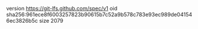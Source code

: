 version https://git-lfs.github.com/spec/v1
oid sha256:961ece8f6003257823b90615b7c52a9b578c783e93ec989de041546ec3826b5c
size 2079
